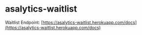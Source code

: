 # asalytics-waitlist

Waitlist Endpoint: [https://asalytics-waitlist.herokuapp.com/docs](https://asalytics-waitlist.herokuapp.com/docs)
